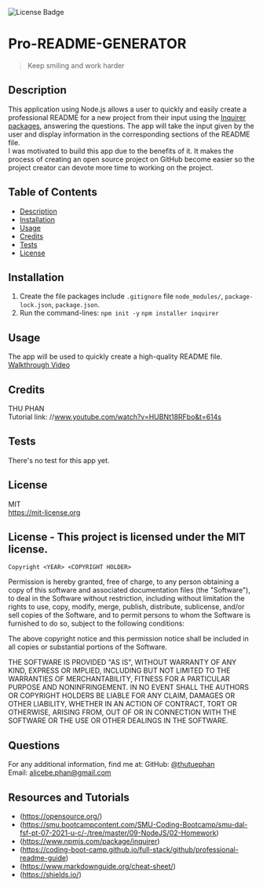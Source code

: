 ![License Badge](https://img.shields.io/badge/license-MIT-yellow.svg)
  
  # Pro-README-GENERATOR
  
  > Keep smiling and work harder
  
  ## Description
  This application using Node.js allows a user to quickly and easily create a professional README for a new project from their input using the [Inquirer packages](https://www.npmjs.com/package/inquirer), answering the questions. The app will take the input given by the user and display information in the corresponding sections of the README file.
  <br>
  I was motivated to build this app due to the benefits of it. It makes the process of creating an open source project on GitHub become easier so the project creator can devote more time to working on the project.
  <br>

  ## Table of Contents
  - [Description](#)
  - [Installation](#installation)
  - [Usage](#usage)
  - [Credits](#credits)
  - [Tests](#tests)
  - [License](#license)

  ## Installation
  1. Create the file packages include `.gitignore` file `node_modules/`, `package-lock.json`, `package.json`. 
  2. Run the command-lines: 
  `npm init -y` 
   `npm installer inquirer`

  ## Usage
  The app will be used to quickly create a high-quality README file.
  [Walkthrough Video]('zoom_0.mp4')


  ## Credits
  THU PHAN  
  Tutorial link: //www.youtube.com/watch?v=HUBNt18RFbo&t=614s
  
  ## Tests
  There's no test for this app yet.

  ## License
  MIT
  <br>
  https://mit-license.org
  

  ## License - This project is licensed under the MIT license.
    Copyright <YEAR> <COPYRIGHT HOLDER>

Permission is hereby granted, free of charge, to any person obtaining a copy of this software and associated documentation files (the "Software"), to deal in the Software without restriction, including without limitation the rights to use, copy, modify, merge, publish, distribute, sublicense, and/or sell copies of the Software, and to permit persons to whom the Software is furnished to do so, subject to the following conditions:

The above copyright notice and this permission notice shall be included in all copies or substantial portions of the Software.

THE SOFTWARE IS PROVIDED "AS IS", WITHOUT WARRANTY OF ANY KIND, EXPRESS OR IMPLIED, INCLUDING BUT NOT LIMITED TO THE WARRANTIES OF MERCHANTABILITY, FITNESS FOR A PARTICULAR PURPOSE AND NONINFRINGEMENT. IN NO EVENT SHALL THE AUTHORS OR COPYRIGHT HOLDERS BE LIABLE FOR ANY CLAIM, DAMAGES OR OTHER LIABILITY, WHETHER IN AN ACTION OF CONTRACT, TORT OR OTHERWISE, ARISING FROM, OUT OF OR IN CONNECTION WITH THE SOFTWARE OR THE USE OR OTHER DEALINGS IN THE SOFTWARE.



    
  
  

  ## Questions
  For any additional information, find me at:
  GitHub: [@thutuephan](https://github.com/thutuephan)
  <br>
  Email: [alicebe.phan@gmail.com](mailto:alicebe.phan@gmail.com)

  ## Resources and Tutorials
  * (https://opensource.org/)
  * (https://smu.bootcampcontent.com/SMU-Coding-Bootcamp/smu-dal-fsf-pt-07-2021-u-c/-/tree/master/09-NodeJS/02-Homework)
  * (https://www.npmjs.com/package/inquirer)
  * (https://coding-boot-camp.github.io/full-stack/github/professional-readme-guide)
  * (https://www.markdownguide.org/cheat-sheet/)
  * (https://shields.io/)

  

  